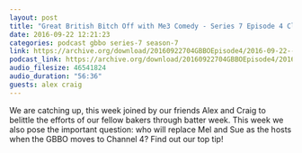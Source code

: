 ```yaml
---
layout: post
title: "Great British Bitch Off with Me3 Comedy - Series 7 Episode 4 Claire Balding and a Swan (Lace Pancakes)"
date: 2016-09-22 12:21:23
categories: podcast gbbo series-7 season-7
link: https://archive.org/download/20160922704GBBOEpisode4/2016-09-22--704-GBBO-Episode%204.mp3
podcast_link: https://archive.org/download/20160922704GBBOEpisode4/2016-09-22--704-GBBO-Episode%204.mp3
audio_filesize: 46541824
audio_duration: "56:36"
guests: alex craig
---
```

We are catching up, this week joined by our friends Alex and Craig to belittle the efforts of our fellow bakers through batter week. This week we also pose the important question: who will replace Mel and Sue as the hosts when the GBBO moves to Channel 4? Find out our top tip!
